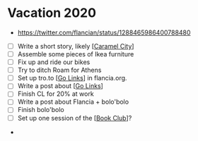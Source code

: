 # Vacation 2020
- https://twitter.com/flancian/status/1288465986400788480
- [ ] Write a short story, likely [[Caramel City]]
- [ ] Assemble some pieces of Ikea furniture
- [ ] Fix up and ride our bikes
- [ ] Try to ditch Roam for Athens
- [ ] Set up tro.to [[Go Links]] in flancia.org.
- [ ] Write a post about [[Go Links]]
- [ ] Finish CL for 20% at work
- [ ] Write a post about Flancia + bolo'bolo
- [ ] Finish bolo'bolo
- [ ] Set up one session of the [[Book Club]]?
- 

[//begin]: # "Autogenerated link references for markdown compatibility"
[Caramel City]: caramel-city.md "Caramel City"
[Go Links]: go-links.md "Go Links"
[Book Club]: book-club.md "Book Club"
[//end]: # "Autogenerated link references"
